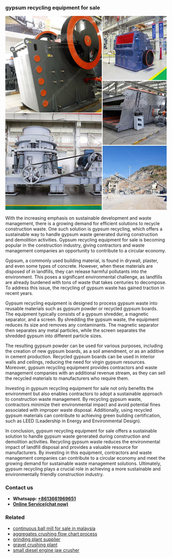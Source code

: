 <h3>gypsum recycling equipment for sale</h3><img src='1706755866.jpg' alt=''><p>With the increasing emphasis on sustainable development and waste management, there is a growing demand for efficient solutions to recycle construction waste. One such solution is gypsum recycling, which offers a sustainable way to handle gypsum waste generated during construction and demolition activities. Gypsum recycling equipment for sale is becoming popular in the construction industry, giving contractors and waste management companies an opportunity to contribute to a circular economy.</p><p>Gypsum, a commonly used building material, is found in drywall, plaster, and even some types of concrete. However, when these materials are disposed of in landfills, they can release harmful pollutants into the environment. This poses a significant environmental challenge, as landfills are already burdened with tons of waste that takes centuries to decompose. To address this issue, the recycling of gypsum waste has gained traction in recent years.</p><p>Gypsum recycling equipment is designed to process gypsum waste into reusable materials such as gypsum powder or recycled gypsum boards. The equipment typically consists of a gypsum shredder, a magnetic separator, and a screen. By shredding the gypsum waste, the equipment reduces its size and removes any contaminants. The magnetic separator then separates any metal particles, while the screen separates the shredded gypsum into different particle sizes.</p><p>The resulting gypsum powder can be used for various purposes, including the creation of new gypsum boards, as a soil amendment, or as an additive in cement production. Recycled gypsum boards can be used in interior walls and ceilings, reducing the need for virgin gypsum resources. Moreover, gypsum recycling equipment provides contractors and waste management companies with an additional revenue stream, as they can sell the recycled materials to manufacturers who require them.</p><p>Investing in gypsum recycling equipment for sale not only benefits the environment but also enables contractors to adopt a sustainable approach to construction waste management. By recycling gypsum waste, contractors minimize their environmental impact and avoid potential fines associated with improper waste disposal. Additionally, using recycled gypsum materials can contribute to achieving green building certification, such as LEED (Leadership in Energy and Environmental Design).</p><p>In conclusion, gypsum recycling equipment for sale offers a sustainable solution to handle gypsum waste generated during construction and demolition activities. Recycling gypsum waste reduces the environmental impact of landfill disposal and provides a valuable resource for manufacturers. By investing in this equipment, contractors and waste management companies can contribute to a circular economy and meet the growing demand for sustainable waste management solutions. Ultimately, gypsum recycling plays a crucial role in achieving a more sustainable and environmentally friendly construction industry.</p><h3>Contact us</h3><ul><li><strong>Whatsapp:&nbsp;<a href="https://wa.me/8613661969651">+8613661969651</a></strong></li><li><a href="https://swt.shibang-china.com/?git&amp;zhl&amp;gypsum recycling equipment for sale"><strong>Online Service(chat now)</strong></a></li></ul><h3>Related</h3><ul><li><a href='continuous ball mill for sale in malaysia.md'>continuous ball mill for sale in malaysia</a></li><li><a href='aggregates crushing flow chart process.md'>aggregates crushing flow chart process</a></li><li><a href='grinding plant supplier.md'>grinding plant supplier</a></li><li><a href='gravel crushing plant.md'>gravel crushing plant</a></li><li><a href='small diesel engine jaw crusher.md'>small diesel engine jaw crusher</a></li></ul>